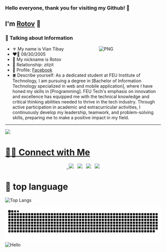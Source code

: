 <!-- 
<style>
@keyframes gradientText {
    0% {
      background-position: 0% 50%;
    }
    50% {
      background-position: 100% 50%;
    }
    100% {
      background-position: 0% 50%;
    }
  }
.snowflake {
color: #fff;
font-size: 1em;
font-family: Arial;
text-shadow: 0 0 1px #000;
}
  h1 {
    font-family: 'Inter',
      -apple-system,
      BlinkMacSystemFont, 
      'Segoe UI', 
      'Roboto', 
      'Oxygen', 
      'Ubuntu', 
      'Cantarell', 
      'Fira Sans', 
      'Droid Sans', 
      'Helvetica Neue', 
      sans-serif;
    margin: 0;
    font-size: 4em;
    font-weight: 900;
    letter-spacing: -.05em;
    text-align: center;
    background: -webkit-linear-gradient(right,#3828ca,#ff004c);
    background: linear-gradient(270deg,#3828ca 0,#ff004c);
    background-size: 200%;
    background-clip: text;
    -webkit-background-clip: text;
    -webkit-text-fill-color: transparent;
    -webkit-animation: gradientText 3s ease infinite;
    animation: gradientText 3s ease infinite;
  }
@-webkit-keyframes snowflakes-fall{0%{top:-10%}100%{top:100%}}@-webkit-keyframes snowflakes-shake{0%{-webkit-transform:translateX(0px);transform:translateX(0px)}50%{-webkit-transform:translateX(80px);transform:translateX(80px)}100%{-webkit-transform:translateX(0px);transform:translateX(0px)}}@keyframes snowflakes-fall{0%{top:-10%}100%{top:100%}}@keyframes snowflakes-shake{0%{transform:translateX(0px)}50%{transform:translateX(80px)}100%{transform:translateX(0px)}}.snowflake{position:fixed;top:-10%;z-index:9999;-webkit-user-select:none;-moz-user-select:none;-ms-user-select:none;user-select:none;cursor:default;-webkit-animation-name:snowflakes-fall,snowflakes-shake;-webkit-animation-duration:10s,3s;-webkit-animation-timing-function:linear,ease-in-out;-webkit-animation-iteration-count:infinite,infinite;-webkit-animation-play-state:running,running;animation-name:snowflakes-fall,snowflakes-shake;animation-duration:10s,3s;animation-timing-function:linear,ease-in-out;animation-iteration-count:infinite,infinite;animation-play-state:running,running}.snowflake:nth-of-type(0){left:1%;-webkit-animation-delay:0s,0s;animation-delay:0s,0s}.snowflake:nth-of-type(1){left:10%;-webkit-animation-delay:1s,1s;animation-delay:1s,1s}.snowflake:nth-of-type(2){left:20%;-webkit-animation-delay:6s,.5s;animation-delay:6s,.5s}.snowflake:nth-of-type(3){left:30%;-webkit-animation-delay:4s,2s;animation-delay:4s,2s}.snowflake:nth-of-type(4){left:40%;-webkit-animation-delay:2s,2s;animation-delay:2s,2s}.snowflake:nth-of-type(5){left:50%;-webkit-animation-delay:8s,3s;animation-delay:8s,3s}.snowflake:nth-of-type(6){left:60%;-webkit-animation-delay:6s,2s;animation-delay:6s,2s}.snowflake:nth-of-type(7){left:70%;-webkit-animation-delay:2.5s,1s;animation-delay:2.5s,1s}.snowflake:nth-of-type(8){left:80%;-webkit-animation-delay:1s,0s;animation-delay:1s,0s}.snowflake:nth-of-type(9){left:90%;-webkit-animation-delay:3s,1.5s;animation-delay:3s,1.5s}
</style> -->
<!-- <svg fill="none" viewBox="0 0 800 100" width="800" height="100" xmlns="http://www.w3.org/2000/svg">
	<foreignObject width="100%" height="100%">		<div xmlns="http://www.w3.org/1999/xhtml">
			<h1>Tibay</h1>
      <div xmlns="http://www.w3.org/1999/xhtml" class="snowflake">❅</div>
      <div xmlns="http://www.w3.org/1999/xhtml" class="snowflake">❅</div>
      <div xmlns="http://www.w3.org/1999/xhtml" class="snowflake">❅</div>
      <div xmlns="http://www.w3.org/1999/xhtml" class="snowflake">❅</div>
      <div xmlns="http://www.w3.org/1999/xhtml" class="snowflake">❅</div>
      <div xmlns="http://www.w3.org/1999/xhtml" class="snowflake">❅</div>
      <div xmlns="http://www.w3.org/1999/xhtml" class="snowflake">❅</div>
		</div>
	</foreignObject>
</svg> -->


### Hello everyone, thank you for visiting my Github! 👋

## I'm [Rotov](https://www.facebook.com/profile.php?id=100077750267944) 👋

### 📰 Talking about Information

<img align="right" width=200px alt="PNG" src="https://i.pinimg.com/originals/a0/10/21/a010215b786ada4176ae237b5b154310.gif" />

-   ⚜️ My name is Vian Tibay
-   ❤️‍🔥 09/30/2005
-   💬 My nickname is Rotov
-   💓 Relationship: zitzit
-   🍁 Profile: [Facebook](https://www.facebook.com/profile.php?id=100077750267944)
-   🍀 Describe yourself: As a dedicated student at FEU Institute of Technology, I am pursuing a degree in [Bachelor of Information Technology specialized in web and mobile application], where I have honed my skills in [Programming]. FEU Tech's emphasis on innovation and excellence has equipped me with the technical knowledge and critical thinking abilities needed to thrive in the tech industry. Through active participation in academic and extracurricular activities, I continuously develop my leadership, teamwork, and problem-solving skills, preparing me to make a positive impact in my field.

<hr>
<a href="https://raw.githubusercontent.com/Scottz18/Scottz18/media/github-contribution-grid-snake.svg#gh-dark-mode-only" target="_blank" rel="noopener noreferrer">
    <img src="https://raw.githubusercontent.com/Scottz18/Scottz18/media/github-contribution-grid-snake-dark.svg" 
       alt"Check out my commit history!">




# 🤝🏻 Connect with Me
<p align="center">
&nbsp; <a href="https://www.instagram.com/xian.5555" target="_blank" rel="noopener noreferrer"><img src="https://img.icons8.com/plasticine/100/000000/instagram-new.png" width="100" /></a>    
&nbsp; <a href="https://github.com/VianTibay" target="_blank" rel="noopener noreferrer"><img src="https://img.icons8.com/plasticine/100/000000/github.png" width="100" /></a>
&nbsp; <a href="https://www.facebook.com/profile.php?id=100077750267944" target="_blank" rel="noopener noreferrer"><img src="https://img.icons8.com/plasticine/100/000000/facebook.png"  width="100" /></a>
&nbsp; <a href="202310591@fit.edu.ph" target="_blank" rel="noopener noreferrer"><img src="https://img.icons8.com/plasticine/100/000000/gmail.png"  width="100" /></a>
</p>

# 📖 top language
![Top Langs](https://github-readme-stats.vercel.app/api/top-langs/?username=VianTibay&text_color=daf7dc&bg_color=151515)

![](https://github.com/Platane/snk/raw/output/github-contribution-grid-snake.svg)
![Hello](hello.svg)



<br>


<!---
VianTibay/VianTibay is a ✨ special ✨ repository because its `README.md` (this file) appears on your GitHub profile.
You can click the Preview link to take a look at your changes.
--->

